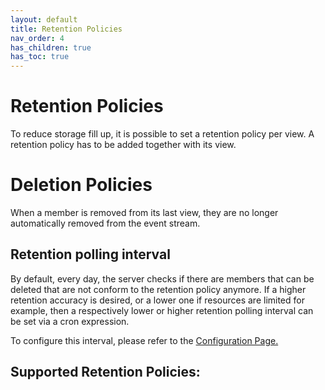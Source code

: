 ```yaml
---
layout: default
title: Retention Policies
nav_order: 4
has_children: true
has_toc: true
---
```


# Retention Policies

To reduce storage fill up, it is possible to set a retention policy per view.
A retention policy has to be added together with its view.

# Deletion Policies

When a member is removed from its last view, they are no longer automatically removed from the event stream.


## Retention polling interval
By default, every day, the server checks if there are members that can be deleted that are not conform to the retention policy anymore.
If a higher retention accuracy is desired, or a lower one if resources are limited for example, then a respectively lower or higher retention polling interval can be set via a cron expression.

To configure this interval, please refer to the [Configuration Page.](../../how-to-run#ldes-server-config)

## Supported Retention Policies:
